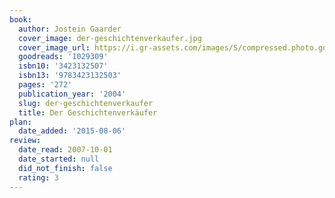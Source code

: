 ```yaml
---
book:
  author: Jostein Gaarder
  cover_image: der-geschichtenverkaufer.jpg
  cover_image_url: https://i.gr-assets.com/images/S/compressed.photo.goodreads.com/books/1180350974l/1029309.jpg
  goodreads: '1029309'
  isbn10: '3423132507'
  isbn13: '9783423132503'
  pages: '272'
  publication_year: '2004'
  slug: der-geschichtenverkaufer
  title: Der Geschichtenverkäufer
plan:
  date_added: '2015-08-06'
review:
  date_read: 2007-10-01
  date_started: null
  did_not_finish: false
  rating: 3
---
```


